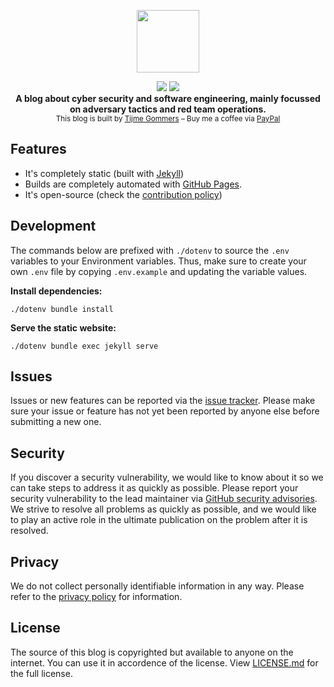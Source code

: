 <p align="center">
    <img src="https://raw.githubusercontent.com/tijme/blog/master/img/logo.svg" width="100"/>
</p>
<p align="center">
    <a href="https://github.com/tijme/blog/blob/master/LICENSE.md"><img src="https://raw.finnwea.com/shield/?firstText=Source&secondText=Licensed" /></a>
    <a href="https://github.com/tijme/blog/releases"><img src="https://raw.finnwea.com/vector-shields-v1/?typeKey=SemverVersion&typeValue1=tijme&typeValue2=blog&typeValue4=Release&cache=4"></a>
    <br/>
    <b>A blog about cyber security and software engineering, mainly focussed on adversary tactics and red team operations.</b>
    <br/>
    <sup>This blog is built by <a href="https://www.linkedin.com/in/tijme/">Tijme Gommers</a> – Buy me a coffee via <a href="https://www.paypal.me/tijmegommers">PayPal</a></sup>
    <br/>
</p>

## Features

* It's completely static (built with [Jekyll](https://jekyllrb.com/))
* Builds are completely automated with [GitHub Pages](https://pages.github.com/).
* It's open-source (check the [contribution policy](https://github.com/tijme/blog/blob/master/CONTRIBUTING.md))

## Development

The commands below are prefixed with `./dotenv` to source the `.env` variables to your Environment variables. Thus, make sure to create your own `.env` file by copying `.env.example` and updating the variable values.

**Install dependencies:**

    ./dotenv bundle install

**Serve the static website:**

    ./dotenv bundle exec jekyll serve

## Issues

Issues or new features can be reported via the [issue tracker](https://github.com/tijme/blog/issues). Please make sure your issue or feature has not yet been reported by anyone else before submitting a new one.

## Security

If you discover a security vulnerability, we would like to know about it so we can take steps to address it as quickly as possible. Please report your security vulnerability to the lead maintainer via [GitHub security advisories](https://github.com/tijme/blog/security/advisories/new). We strive to resolve all problems as quickly as possible, and we would like to play an active role in the ultimate publication on the problem after it is resolved.

## Privacy

We do not collect personally identifiable information in any way. Please refer to the [privacy policy](https://github.com/tijme/blog/blob/master/PRIVACY.md) for information.

## License

The source of this blog is copyrighted but available to anyone on the internet. You can use it in accordence of the license. View [LICENSE.md](https://github.com/tijme/blog/blob/master/LICENSE.md) for the full license.
